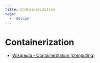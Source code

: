 ```yaml
---
title: Containerization
tags:
  - 'devops'
---
```


# Containerization

* [Wikipedia - Containerization (computing)](https://en.wikipedia.org/wiki/Containerization_(computing))